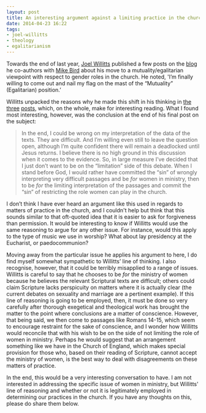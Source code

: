```yaml
---
layout: post
title: An interesting argument against a limiting practice in the church
date: 2014-04-23 16:22
tags:
- joel-willitts
- theology
- egalitarianism
---
```

Towards the end of last year, [Joel Willitts](http://www.patheos.com/blogs/euangelion/about-2/) published a few posts on the [blog](http://www.patheos.com/blogs/euangelion/) he co-authors with [Mike Bird](http://www.patheos.com/blogs/euangelion/michael-birds-cv/) about his move to a mutuality/egalitarian viewpoint with respect to gender roles in the church. He noted, 'I’m finally willing to come out and nail my flag on the mast of the “Mutuality” (Egalitarian) position.’

Willitts unpacked the reasons why he made this shift in his thinking in [the](http://www.patheos.com/blogs/euangelion/2013/12/women-and-church-ministry/) [three](http://www.patheos.com/blogs/euangelion/2013/12/women-and-church-ministry-developing-hermeneutics/) [posts](http://www.patheos.com/blogs/euangelion/2014/01/women-and-church-ministry-relational-orbit/), which, on the whole, make for interesting reading. What I found most interesting, however, was the conclusion at the end of his final post on the subject:

<blockquote>
In the end, I could be wrong on my interpretation of the data of the texts. They are difficult. And I’m willing even still to leave the question open, although I’m quite confident there will remain a deadlocked until Jesus returns. I believe there is no high ground in this discussion when it comes to the evidence. So, in large measure I’ve decided that I just don’t want to be on the “limitation” side of this debate. When I stand before God, I would rather have committed the “sin” of wrongly interpreting very difficult passages and be <em>for</em> women in ministry, then to be <em>for</em> the limiting interpretation of the passages and commit the “sin” of restricting the role women can play in the church.
</blockquote>

I don’t think I have ever heard an argument like this used in regards to matters of practice in the church, and I couldn't help but think that this sounds similar to that oft-quoted idea that it is easier to ask for forgiveness than permission. It would be interesting to know if Willitts would use the same reasoning to argue for any other issue. For instance, would this apply to the type of music we use in worship? What about lay presidency at the Eucharist, or paedocommunion?

Moving away from the particular issue he applies his argument to here, I do find myself somewhat sympathetic to Willitts’ line of thinking. I also recognise, however, that it could be terribly misapplied to a range of issues. Willitts is careful to say that he chooses to be *for* the ministry of women because he believes the relevant Scriptural texts are difficult; others could claim Scripture lacks perspicuity on matters where it is actually clear (the current debates on sexuality and marriage are a pertinent example). If this line of reasoning is going to be employed, then, it must be done so very carefully after thorough exegetical and theological work has brought the matter to the point where conclusions are a matter of conscience. However, that being said, we then come to passages like Romans 14-15, which seem to encourage restraint for the sake of conscience, and I wonder how Willitts would reconcile that with his wish to be on the side of not limiting the role of women in ministry. Perhaps he would suggest that an arrangement something like we have in the Church of England, which makes special provision for those who, based on their reading of Scripture, cannot accept the ministry of women, is the best way to deal with disagreements on these matters of practice.

In the end, this would be a very interesting conversation to have. I am not interested in addressing the specific issue of women in ministry, but Willitts' line of reasoning and whether or not it is legitimately employed in determining our practices in the church. If you have any thoughts on this, please do share them below.
